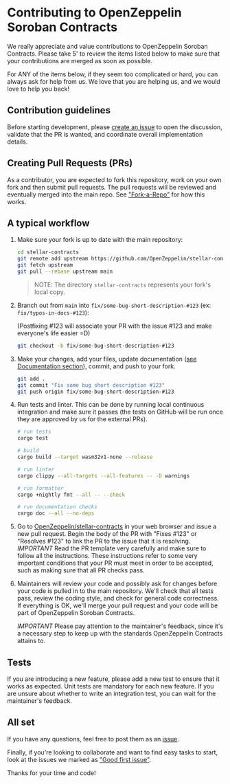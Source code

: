 # Contributing to OpenZeppelin Soroban Contracts

We really appreciate and value contributions to OpenZeppelin Soroban Contracts. Please take 5' to review the items listed below to make sure that your contributions are merged as soon as possible.

For ANY of the items below, if they seem too complicated or hard, you can always ask for help from us. We love that you are helping us, and we would love to help you back!

## Contribution guidelines

Before starting development, please [create an issue](https://github.com/OpenZeppelin/stellar-contracts/issues/new/choose) to open the discussion, validate that the PR is wanted, and coordinate overall implementation details.

## Creating Pull Requests (PRs)

As a contributor, you are expected to fork this repository, work on your own fork and then submit pull requests. The pull requests will be reviewed and eventually merged into the main repo. See ["Fork-a-Repo"](https://help.github.com/articles/fork-a-repo/) for how this works.

## A typical workflow

1. Make sure your fork is up to date with the main repository:

    ```sh
    cd stellar-contracts
    git remote add upstream https://github.com/OpenZeppelin/stellar-contracts.git
    git fetch upstream
    git pull --rebase upstream main
    ```

    > NOTE: The directory `stellar-contracts` represents your fork's local copy.

2. Branch out from `main` into `fix/some-bug-short-description-#123` (ex: `fix/typos-in-docs-#123`):

    (Postfixing #123 will associate your PR with the issue #123 and make everyone's life easier =D)

    ```sh
    git checkout -b fix/some-bug-short-description-#123
    ```

3. Make your changes, add your files, update documentation ([see Documentation section](#documentation)), commit, and push to your fork.

    ```sh
    git add .
    git commit "Fix some bug short description #123"
    git push origin fix/some-bug-short-description-#123
    ```

4. Run tests and linter. This can be done by running local continuous integration and make sure it passes (the tests on GitHub will be run once they are approved by us for the external PRs).

    ```bash
    # run tests
    cargo test

    # build
    cargo build --target wasm32v1-none --release

    # run linter
    cargo clippy --all-targets --all-features -- -D warnings

    # run formatter
    cargo +nightly fmt --all -- --check

    # run documentation checks
    cargo doc --all --no-deps
    ```

5. Go to [OpenZeppelin/stellar-contracts](https://github.com/OpenZeppelin/stellar-contracts) in your web browser and issue a new pull request.
    Begin the body of the PR with "Fixes #123" or "Resolves #123" to link the PR to the issue that it is resolving.
    *IMPORTANT* Read the PR template very carefully and make sure to follow all the instructions. These instructions
    refer to some very important conditions that your PR must meet in order to be accepted, such as making sure that all PR checks pass.

6. Maintainers will review your code and possibly ask for changes before your code is pulled in to the main repository. We'll check that all tests pass, review the coding style, and check for general code correctness. If everything is OK, we'll merge your pull request and your code will be part of OpenZeppelin Soroban Contracts.

    *IMPORTANT* Please pay attention to the maintainer's feedback, since it's a necessary step to keep up with the standards OpenZeppelin Contracts attains to.


## Tests

If you are introducing a new feature, please add a new test to ensure that it works as expected. Unit tests are mandatory for each new feature. If you are unsure about whether to write an integration test, you can wait for the maintainer's feedback.

## All set

If you have any questions, feel free to post them as an [issue](https://github.com/OpenZeppelin/stellar-contracts/issues).

Finally, if you're looking to collaborate and want to find easy tasks to start, look at the issues we marked as ["Good first issue"](https://github.com/OpenZeppelin/stellar-contracts/labels/good%20first%20issue).

Thanks for your time and code!
